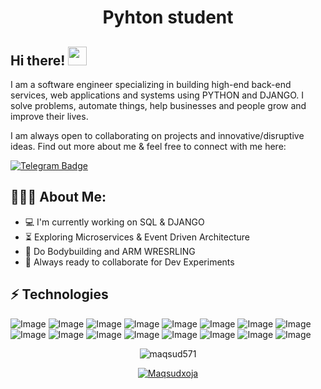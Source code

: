 <h1 align="center">Pyhton student</h1>

## Hi there! <img src="https://raw.githubusercontent.com/aemmadi/aemmadi/master/wave.gif" width="30px">

I am a software engineer specializing in building high-end back-end services, web applications and systems using PYTHON and DJANGO. I solve problems, automate things, help businesses and people grow and improve their lives. </br>

I am always open to collaborating on projects and innovative/disruptive ideas. Find out more about me & feel free to connect with me here:

[![Telegram Badge](https://img.shields.io/badge/@MAKSUDKHOJA-2CA5E0?style=flat-square&logo=telegram&logoColor=white&link=https://t.me/MAKSUDKHOJA)](https://t.me/MAKSUDKHOJA) 

  
<h2 align="left">👨🏻‍💻 About Me:</h2>

- :computer: I'm currently working on SQL & DJANGO
- :hourglass_flowing_sand:  Exploring Microservices & Event Driven Architecture
- :muscle: Do Bodybuilding and ARM WRESRLING
- :rocket: Always ready to collaborate for Dev Experiments

## ⚡ Technologies
![Image](https://img.shields.io/badge/SQLite-07405E?style=for-the-badge&logo=sqlite&logoColor=white)
![Image](https://img.shields.io/badge/Python-FFD43B?style=for-the-badge&logo=python&logoColor=blue)
![Image](https://img.shields.io/badge/MySQL-005C84?style=for-the-badge&logo=mysql&logoColor=white)
![Image](https://img.shields.io/badge/PostgreSQL-316192?style=for-the-badge&logo=postgresql&logoColor=white)
![Image](https://img.shields.io/badge/Linux-FCC624?style=for-the-badge&logo=linux&logoColor=black)
![Image](https://img.shields.io/badge/Git-F05032?style=for-the-badge&logo=git&logoColor=white)
![Image](https://img.shields.io/badge/GitHub-100000?style=for-the-badge&logo=github&logoColor=white)
![Image](https://img.shields.io/badge/-HTML5-E34F26?style=for-the-badge&logo=html5&logoColor=white)
![Image](https://img.shields.io/badge/-CSS3-1572B6?style=for-the-badge&logo=css3)
![Image](https://img.shields.io/badge/-Bootstrap-563D7C?style=for-the-badge&logo=bootstrap)
![Image](https://img.shields.io/badge/Figma-F24E1E?style=for-the-badge&logo=figma&logoColor=white)
![Image](https://img.shields.io/badge/Kali_Linux-557C94?style=for-the-badge&logo=kali-linux&logoColor=white)
![Image](https://img.shields.io/badge/Ubuntu-E95420?style=for-the-badge&logo=ubuntu&logoColor=white)
![Image]()
![Image]()
![Image]()

<p align="center"> <img src="https://github-readme-stats.vercel.app/api?username=MAQSUDXOJA&show_icons=true&theme=gotham" alt="maqsud571" />

<p align="center"> <a href="https://github.com/ryo-ma/github-profile-trophy"><img src="https://github-profile-trophy.vercel.app/?username=maqsud571&theme=onestar&row=1&margin-w=15&margin-h=15&no-bg=true" alt="Maqsudxoja" /></a> </p>

